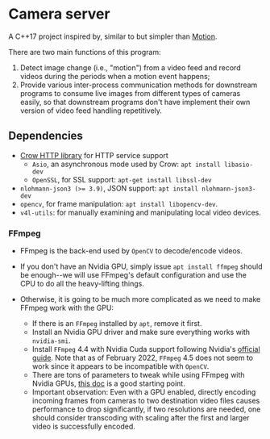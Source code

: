 # Camera server

A C++17 project inspired by, similar to but simpler than
[Motion](https://github.com/Motion-Project/motion).

There are two main functions of this program:

1. Detect image change (i.e., "motion") from a video feed and record videos
during the periods when a motion event happens;
1. Provide various inter-process communication methods for downstream
programs to consume live images from different types of cameras easily,
so that downstream programs don't have implement their own version of video
feed handling repetitively.

## Dependencies

* [Crow HTTP library](https://github.com/CrowCpp/Crow) for HTTP service support
  * `Asio`, an  asynchronous mode used by Crow:  `apt install libasio-dev`
  * `OpenSSL`, for SSL support: `apt-get install libssl-dev`
* `nlohmann-json3 (>= 3.9)`, JSON support: `apt install nlohmann-json3-dev`
* `opencv`, for frame manipulation: `apt install libopencv-dev`.
* `v4l-utils`: for manually examining and manipulating local video devices.

### FFmpeg

* FFmpeg is the back-end used by `OpenCV` to decode/encode videos.
* If you don't have an Nvidia GPU, simply issue `apt install ffmpeg` should
be enough--we will use FFmpeg's default configuration and use the CPU to do
all the heavy-lifting things.

* Otherwise, it is going to be much more complicated as we need to make
FFmpeg work with the GPU:
  * If there is an `FFmpeg` installed by `apt`, remove it first.
  * Install an Nvidia GPU driver and make sure everything works with
  `nvidia-smi`.
  * Install `FFmpeg` 4.4 with Nvidia Cuda support following Nvidia's
  [official guide](https://docs.nvidia.com/video-technologies/video-codec-sdk/ffmpeg-with-nvidia-gpu/).
  Note that as of February 2022, `FFmpeg` 4.5 does not seem to work since
  it appears to be incompatible with `OpenCV`.
  * There are tons of parameters to tweak while using FFmpeg with Nvidia GPUs,
  [this doc](https://docs.nvidia.com/video-technologies/video-codec-sdk/ffmpeg-with-nvidia-gpu/) is a good starting point.
  * Important observation: Even with a GPU enabled, directly encoding
  incoming frames from cameras to two destination video files causes
  performance to drop significantly, if two resolutions are needed, one
  should consider transcoding with scaling after the first and larger video
  is successfully encoded.
